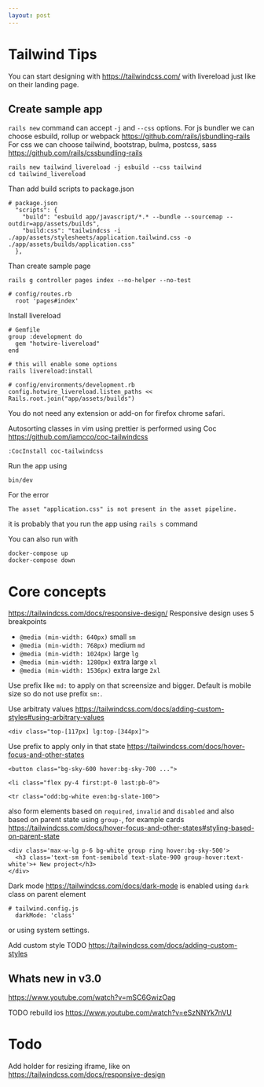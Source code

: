```yaml
---
layout: post
---
```


# Tailwind Tips

You can start designing with https://tailwindcss.com/ with livereload just like
on their landing page.

## Create sample app

`rails new` command can accept `-j` and `--css` options.
For js bundler we can choose esbuild, rollup or webpack
https://github.com/rails/jsbundling-rails
For css we can choose tailwind, bootstrap, bulma, postcss, sass
https://github.com/rails/cssbundling-rails
```
rails new tailwind_livereload -j esbuild --css tailwind
cd tailwind_livereload
```
Than add build scripts to package.json
```
# package.json
  "scripts": {
    "build": "esbuild app/javascript/*.* --bundle --sourcemap --outdir=app/assets/builds",
    "build:css": "tailwindcss -i ./app/assets/stylesheets/application.tailwind.css -o ./app/assets/builds/application.css"
  },
```
Than create sample page
```
rails g controller pages index --no-helper --no-test

# config/routes.rb
  root 'pages#index'
```

Install livereload

```
# Gemfile
group :development do
  gem "hotwire-livereload"
end

# this will enable some options
rails livereload:install

# config/environments/development.rb
config.hotwire_livereload.listen_paths << Rails.root.join("app/assets/builds")
```
You do not need any extension or add-on for firefox chrome safari.

Autosorting classes in vim using prettier is performed using Coc
https://github.com/iamcco/coc-tailwindcss
```
:CocInstall coc-tailwindcss
```

Run the app using
```
bin/dev
```

For the error
```
The asset "application.css" is not present in the asset pipeline.
```
it is probably that you run the app using `rails s` command

You can also run with
```
docker-compose up
docker-compose down
```

# Core concepts

https://tailwindcss.com/docs/responsive-design/
Responsive design uses 5 breakpoints
* `@media (min-width: 640px)` small `sm`
* `@media (min-width: 768px)` medium `md`
* `@media (min-width: 1024px)` large `lg`
* `@media (min-width: 1280px)` extra large `xl`
* `@media (min-width: 1536px)` extra large `2xl`

Use prefix like `md:` to apply on that screensize and bigger.
Default is mobile size so do not use prefix `sm:`.

Use arbitraty values https://tailwindcss.com/docs/adding-custom-styles#using-arbitrary-values
```
<div class="top-[117px] lg:top-[344px]">
```
Use prefix to apply only in that state https://tailwindcss.com/docs/hover-focus-and-other-states
```
<button class="bg-sky-600 hover:bg-sky-700 ...">

<li class="flex py-4 first:pt-0 last:pb-0">

<tr class="odd:bg-white even:bg-slate-100">
```
also form elements based on `required`, `invalid` and `disabled`
and also based on parent state using `group-`, for example cards
https://tailwindcss.com/docs/hover-focus-and-other-states#styling-based-on-parent-state
```
<div class='max-w-lg p-6 bg-white group ring hover:bg-sky-500'>
  <h3 class='text-sm font-semibold text-slate-900 group-hover:text-white'>+ New project</h3>
</div>
```

Dark mode https://tailwindcss.com/docs/dark-mode is enabled using `dark` class
on parent element
```
# tailwind.config.js
  darkMode: 'class'
```
or using system settings.

Add custom style
TODO https://tailwindcss.com/docs/adding-custom-styles

## Whats new in v3.0

https://www.youtube.com/watch?v=mSC6GwizOag

TODO rebuild ios https://www.youtube.com/watch?v=eSzNNYk7nVU

# Todo

Add holder for resizing iframe, like on
https://tailwindcss.com/docs/responsive-design
